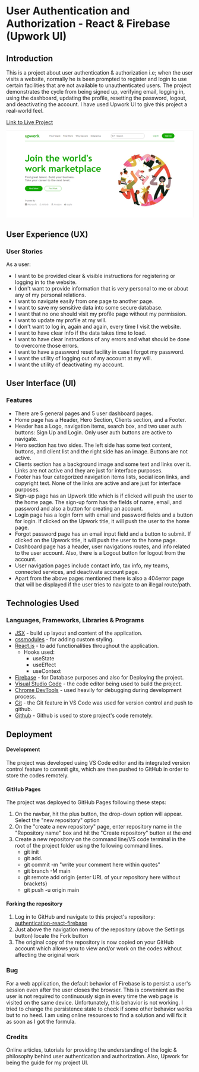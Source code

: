 # User Authentication and Authorization - React & Firebase (Upwork UI)

## Introduction

This is a project about user authentication & authorization i.e; when the user visits a website, normally he is been prompted to register and login to use certain facilities that are not available to unauthenticated users. The project demonstrates the cycle from being signed up, verifying email, logging in, using the dashboard, updating the profile, resetting the password, logout, and deactivating the account. I have used Upwork UI to give this project a real-world feel.

[Link to Live Project]()

![Upwork UI Home Page](/public/user-auth.png)

## User Experience (UX)

### User Stories

As a user:

- I want to be provided clear & visible instructions for registering or logging in to the website.
- I don't want to provide information that is very personal to me or about any of my personal relations.
- I want to navigate easily from one page to another page.
- I want to save my sensitive data into some secure database.
- I want that no one should visit my profile page without my permission.
- I want to update my profile at my will.
- I don't want to log in, again and again, every time I visit the website.
- I want to have clear info if the data takes time to load.
- I want to have clear instructions of any errors and what should be done to overcome those errors.
- I want to have a password reset facility in case I forgot my password.
- I want the utility of logging out of my account at my will.
- I want the utility of deactivating my account.

## User Interface (UI)

### Features

- There are 5 general pages and 5 user dashboard pages.
- Home page has a Header, Hero Section, Clients section, and a Footer.
- Header has a Logo, navigation items, search box, and two user auth buttons: Sign Up and Login. Only user auth buttons are active to navigate.
- Hero section has two sides. The left side has some text content, buttons, and client list and the right side has an image. Buttons are not active.
- Clients section has a background image and some text and links over it. Links are not active and they are just for interface purposes.
- Footer has four categorized navigation items lists, social icon links, and copyright text. None of the links are active and are just for interface purposes.
- Sign-up page has an Upwork title which is if clicked will push the user to the home page. The sign-up form has the fields of name, email, and password and also a button for creating an account.
- Login page has a login form with email and password fields and a button for login. If clicked on the Upwork title, it will push the user to the home page.
- Forgot password page has an email input field and a button to submit. If clicked on the Upwork title, it will push the user to the home page.
- Dashboard page has a header, user navigations routes, and info related to the user account. Also, there is a Logout button for logout from the account.
- User navigation pages include contact info, tax info, my teams, connected services, and deactivate account page.
- Apart from the above pages mentioned there is also a 404error page that will be displayed if the user tries to navigate to an illegal route/path.

## Technologies Used

### Languages, Frameworks, Libraries & Programs

- [JSX](https://reactjs.org/docs/introducing-jsx.html) - build up layout and content of the application.
- [cssmodules](https://create-react-app.dev/docs/adding-a-css-modules-stylesheet/) - for adding custom styling.
- [React.js](https://reactjs.org/) - to add functionalities throughout the application.
  - Hooks used:
    - useState
    - useEffect
    - useContext
- [Firebase](https://firebase.google.com/) - for Database purposes and also for Deploying the project.
- [Visual Studio Code](https://code.visualstudio.com/) - the code editor being used to build the project.
- [Chrome DevTools](https://developer.chrome.com/docs/devtools/) - used heavily for debugging during development process.
- [Git](https://git-scm.com/) - the Git feature in VS Code was used for version control and push to github.
- [Github](https://github.com/) - Github is used to store project's code remotely.

## Deployment

#### Development

The project was developed using VS Code editor and its integrated version control feature to commit gits, which are then pushed to GitHub in order to store the codes remotely.

#### GitHub Pages

The project was deployed to GitHub Pages following these steps:

1. On the navbar, hit the plus button, the drop-down option will appear. Select the "new repository" option
2. On the "create a new repository" page, enter repository name in the "Repository name" box and hit the "Create repository" button at the end
3. Create a new repository on the command line/VS code terminal in the root of the project folder using the following command lines.
   - git init
   - git add.
   - git commit -m "write your comment here within quotes"
   - git branch -M main
   - git remote add origin {enter URL of your repository here without brackets}
   - git push -u origin main

#### Forking the repository

1. Log in to GitHub and navigate to this project's repository: [authentication-react-firebase](https://github.com/muneebali500/authentication-react-firebase)
2. Just above the navigation menu of the repository (above the Settings button) locate the Fork button
3. The original copy of the repository is now copied on your GitHub account which allows you to view and/or work on the codes without affecting the original work

### Bug

For a web application, the default behavior of Firebase is to persist a user's session even after the user closes the browser. This is convenient as the user is not required to continuously sign in every time the web page is visited on the same device. Unfortunately, this behavior is not working. I tried to change the persistence state to check if some other behavior works but to no heed. I am using online resources to find a solution and will fix it as soon as I got the formula.

### Credits

Online articles, tutorials for providing the understanding of the logic & philosophy behind user authentication and authorization. Also, Upwork for being the guide for my project UI.

